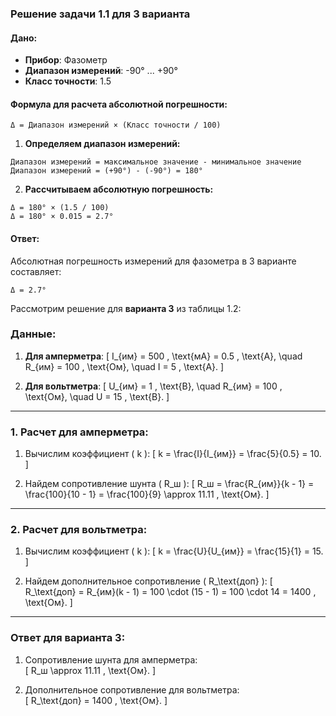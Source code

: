 ### Решение задачи 1.1 для 3 варианта

#### Дано:
- **Прибор**: Фазометр  
- **Диапазон измерений**: -90° ... +90°  
- **Класс точности**: 1.5  

#### Формула для расчета абсолютной погрешности:
```
Δ = Диапазон измерений × (Класс точности / 100)
```

1. **Определяем диапазон измерений:**
```
Диапазон измерений = максимальное значение - минимальное значение
Диапазон измерений = (+90°) - (-90°) = 180°
```

2. **Рассчитываем абсолютную погрешность:**
```
Δ = 180° × (1.5 / 100)
Δ = 180° × 0.015 = 2.7°
```

#### Ответ:
Абсолютная погрешность измерений для фазометра в 3 варианте составляет:
```
Δ = 2.7°
```

Рассмотрим решение для **варианта 3** из таблицы 1.2:

### Данные:
1. **Для амперметра**:
   \[
   I_{им} = 500 \, \text{мА} = 0.5 \, \text{А}, \quad R_{им} = 100 \, \text{Ом}, \quad I = 5 \, \text{А}.
   \]

2. **Для вольтметра**:
   \[
   U_{им} = 1 \, \text{В}, \quad R_{им} = 100 \, \text{Ом}, \quad U = 15 \, \text{В}.
   \]

---

### 1. Расчет для амперметра:

1. Вычислим коэффициент \( k \):
   \[
   k = \frac{I}{I_{им}} = \frac{5}{0.5} = 10.
   \]

2. Найдем сопротивление шунта \( R_ш \):
   \[
   R_ш = \frac{R_{им}}{k - 1} = \frac{100}{10 - 1} = \frac{100}{9} \approx 11.11 \, \text{Ом}.
   \]

---

### 2. Расчет для вольтметра:

1. Вычислим коэффициент \( k \):
   \[
   k = \frac{U}{U_{им}} = \frac{15}{1} = 15.
   \]

2. Найдем дополнительное сопротивление \( R_\text{доп} \):
   \[
   R_\text{доп} = R_{им}(k - 1) = 100 \cdot (15 - 1) = 100 \cdot 14 = 1400 \, \text{Ом}.
   \]

---

### Ответ для варианта 3:
1. Сопротивление шунта для амперметра:  
   \[
   R_ш \approx 11.11 \, \text{Ом}.
   \]

2. Дополнительное сопротивление для вольтметра:  
   \[
   R_\text{доп} = 1400 \, \text{Ом}.
   \]

